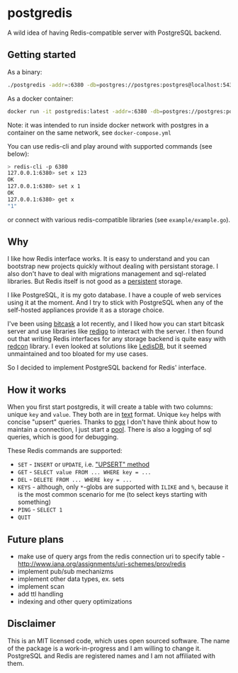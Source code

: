 # postgredis

A wild idea of having Redis-compatible server with PostgreSQL backend.

## Getting started

As a binary:

```bash
./postgredis -addr=:6380 -db=postgres://postgres:postgres@localhost:5432/postgredis -table=postgredis
```

As a docker container:

```bash
docker run -it postgredis:latest -addr=:6380 -db=postgres://postgres:postgres@db:5432/postgredis -table=postgredis
```

Note: it was intended to run inside docker network with postgres in a container on the same network, see `docker-compose.yml`

You can use redis-cli and play around with supported commands (see below):

```bash
> redis-cli -p 6380
127.0.0.1:6380> set x 123
OK
127.0.0.1:6380> set x 1
OK
127.0.0.1:6380> get x
"1"
```

or connect with various redis-compatible libraries (see `example/example.go`).

## Why

I like how Redis interface works. It is easy to understand and you can bootstrap new projects quickly without dealing with persistant storage.
I also don't have to deal with migrations management and sql-related libraries. But Redis itself is not good as a [persistent](https://redis.io/topics/persistence) storage.

I like PostgreSQL, it is my goto database. I have a couple of web services using it at the moment. And I try to stick with PostgreSQL when any of the self-hosted appliances provide it as a storage choice.

I've been using [bitcask](https://git.mills.io/prologic/bitcask) a lot recently, and I liked how you can start bitcask server and use libraries like [redigo](https://github.com/gomodule/redigo) to interact with the server. I then found out that writing Redis interfaces for any storage backend is quite easy with [redcon](https://github.com/tidwall/redcon) library. I even looked at solutions like [LedisDB](https://ledisdb.io/), but it seemed unmaintained and too bloated for my use cases.

So I decided to implement PostgreSQL backend for Redis' interface.

## How it works

When you first start postgredis, it will create a table with two columns: unique `key` and `value`. They both are in [text](https://www.postgresql.org/docs/14/datatype-character.html) format. Unique `key` helps with concise "upsert" queries. Thanks to [pgx](https://github.com/jackc/pgx) I don't have think about how to maintain a connection, I just start a [pool](https://github.com/jackc/pgx/tree/master/pgxpool). There is also a logging of sql queries, which is good for debugging.

These Redis commands are supported:

- `SET` - `INSERT` or `UPDATE`, i.e. ["UPSERT" method](https://www.postgresql.org/docs/14/sql-insert.html)
- `GET` - `SELECT value FROM ... WHERE key = ...`
- `DEL` - `DELETE FROM ... WHERE key = ...`
- `KEYS` - although, only `*`-globs are supported with `ILIKE` and `%`, because it is the most common scenario for me (to select keys starting with something)
- `PING` - `SELECT 1`
- `QUIT`

## Future plans

- make use of query args from the redis connection uri to specify table - http://www.iana.org/assignments/uri-schemes/prov/redis
- implement pub/sub mechanizms
- implement other data types, ex. sets
- implement scan
- add ttl handling
- indexing and other query optimizations

## Disclaimer

This is an MIT licensed code, which uses open sourced software. The name of the package is a work-in-progress and I am willing to change it. PostgreSQL and Redis are registered names and I am not affiliated with them.
